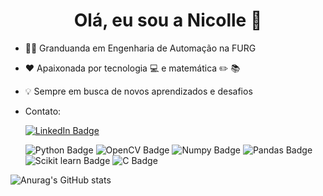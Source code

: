 <h1 align='center'> Olá, eu sou a Nicolle 👋 </h1>

- 👩‍🎓 Granduanda em Engenharia de Automação na FURG

- ❤️ Apaixonada por tecnologia 💻 e matemática ✏️ 📚

- 💡 Sempre em busca de novos aprendizados e desafios

- Contato: 

  [![LinkedIn Badge](https://img.shields.io/badge/LinkedIn-0077B5?style=for-the-badge&logo=linkedin&logoColor=white&link=https://www.linkedin.com/in/nicolle-ribeiro-89ab8b1b3/)](https://www.linkedin.com/in/nicolle-ribeiro-89ab8b1b3/)

  ![Python Badge](https://img.shields.io/badge/Python-FFD43B?style=for-the-badge&logo=python&logoColor=blue) ![OpenCV Badge](https://img.shields.io/badge/OpenCV-27338e?style=for-the-badge&logo=OpenCV&logoColor=white) ![Numpy Badge](https://img.shields.io/badge/Numpy-777BB4?style=for-the-badge&logo=numpy&logoColor=white) ![Pandas Badge](https://img.shields.io/badge/Pandas-2C2D72?style=for-the-badge&logo=pandas&logoColor=white) ![Scikit learn Badge](https://img.shields.io/badge/scikit_learn-F7931E?style=for-the-badge&logo=scikit-learn&logoColor=white) ![C Badge](https://img.shields.io/badge/C-00599C?style=for-the-badge&logo=c&logoColor=white)


![Anurag's GitHub stats](https://github-readme-stats.vercel.app/api?username=nicolleribeiro17&theme=bear&show_icons=true)
